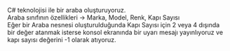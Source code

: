 C# teknolojisi ile bir araba oluşturuyoruz. <br>
Araba sınıfının özellikleri -> Marka, Model, Renk, Kapı Sayısı <br>
Eğer bir Araba nesnesi oluşturulduğunda Kapı Sayısı için 2 veya 4 dışında bir değer atanmak isterse konsol ekranında bir uyarı mesajı yayınlıyoruz ve kapı sayısı değerini -1 olarak atıyoruz. <br>
